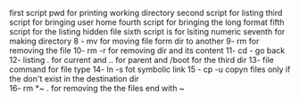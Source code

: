 first script pwd for printing working directory
second script for listing
third script for bringing user home
fourth script for bringing the long format
fifth script for the listing hidden file
sixth script is for lsiting numeric
seventh for making directory
8 - mv for moving file form dir to another
9- rm for removing the file
10- rm -r for removing dir and its content
11- cd - go back
12- listing . for current and .. for parent and /boot for the third dir
13- file command for file type
14- ln -s fot symbolic link
15 - cp -u  copyn files only if the don't exist in the destination dir      
16- rm *~ . for removing the the files end with ~
